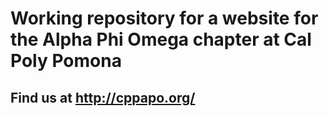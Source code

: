 # Working repository for a website for the Alpha Phi Omega chapter at Cal Poly Pomona #
## Find us at http://cppapo.org/ ##
